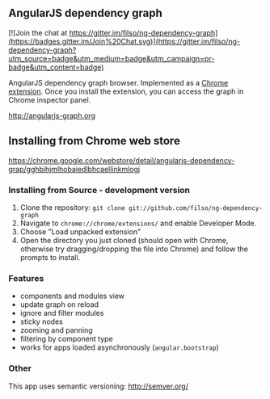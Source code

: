 ## AngularJS dependency graph

[![Join the chat at https://gitter.im/filso/ng-dependency-graph](https://badges.gitter.im/Join%20Chat.svg)](https://gitter.im/filso/ng-dependency-graph?utm_source=badge&utm_medium=badge&utm_campaign=pr-badge&utm_content=badge)

AngularJS dependency graph browser.
Implemented as a [Chrome extension](https://chrome.google.com/webstore/detail/angularjs-dependency-grap/gghbihjmlhobaiedlbhcaellinkmlogj). Once you install the extension, you can access the graph in Chrome inspector panel.

http://angularjs-graph.org

## Installing from Chrome web store
https://chrome.google.com/webstore/detail/angularjs-dependency-grap/gghbihjmlhobaiedlbhcaellinkmlogj

### Installing from Source - development version

1.  Clone the repository: `git clone git://github.com/filso/ng-dependency-graph`
2.  Navigate to `chrome://chrome/extensions/` and enable Developer Mode.
3.  Choose "Load unpacked extension"
4.  Open the directory you just cloned (should open with Chrome, otherwise try dragging/dropping the file into Chrome) and follow the prompts to install.

### Features
- components and modules view
- update graph on reload
- ignore and filter modules
- sticky nodes
- zooming and panning
- filtering by component type
- works for apps loaded asynchronously (`angular.bootstrap`)

### Other
This app uses semantic versioning: http://semver.org/
